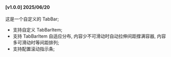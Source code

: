 #### [v1.0.0] 2025/06/20
这是一个自定义的 TabBar;
- 支持自定义 TabBarItem;
- 支持 TabBarItem 自适应分布, 内容少不可滑动时自动拉伸间距撑满容器, 内容多可滑动时等间距排列;
- 支持配置滚动指示条;